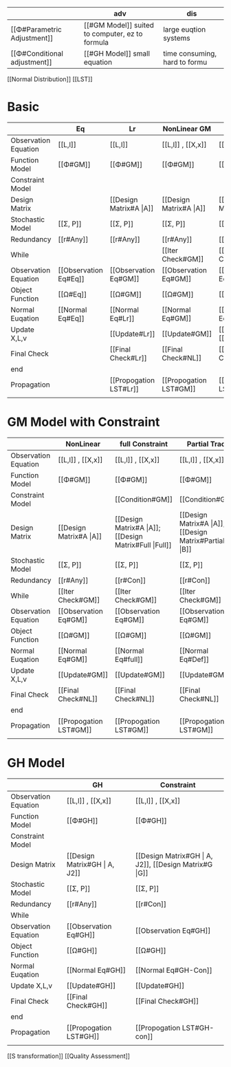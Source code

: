 |                              | adv                                               | dis                           |
| ---------------------------- | ------------------------------------------------- | ----------------------------- |
| [[Φ#Parametric Adjustment]]  | [[#GM Model]]   suited to computer, ez to formula | large euqtion systems         |
| [[Φ#Conditional adjustment]] | [[#GH Model]] small equation                      | time consuming, hard to formu |

[[Normal Distribution]]
[[LST]]

# Basic

|                      | Eq                    | Lr                      | NonLinear GM            | GM with L1              |
| -------------------- | --------------------- | ----------------------- | ----------------------- | ----------------------- |
| Observation Equation | [[L,l]]               | [[L,l]]                 | [[L,l]]  , [[X,x]]      | [[L,l]]  , [[X,x]]      |
| Function Model       | [[Φ#GM]]              | [[Φ#GM]]                | [[Φ#GM]]                | [[Φ#GM]]                |
| Constraint Model     |                       |                         |                         |                         |
| Design Matrix        |                       | [[Design Matrix#A \|A]] | [[Design Matrix#A \|A]] | [[Design Matrix#A \|A]] |
| Stochastic Model     | [[Σ, P]]              | [[Σ, P]]                | [[Σ, P]]                | [[Σ, P]]                |
| Redundancy           | [[r#Any]]             | [[r#Any]]               | [[r#Any]]               | [[r#Any]]               |
| While                |                       |                         | [[Iter Check#GM]]       | [[Iter Check#GM]]       |
| Observation Equation | [[Observation Eq#Eq]] | [[Observation Eq#GM]]   | [[Observation Eq#GM]]   | [[Observation Eq#GM]]   |
| Object Function      | [[Ω#Eq]]              | [[Ω#GM]]                | [[Ω#GM]]                | [[Ω#L1]]                |
| Normal Euqation      | [[Normal Eq#Eq]]      | [[Normal Eq#Lr]]        | [[Normal Eq#GM]]        | [[Normal Eq#GM]]        |
| Update X,L,v         |                       | [[Update#Lr]]           | [[Update#GM]]           | [[Update#GM]] [[Update#L1]]          |
| Final Check          |                       | [[Final Check#Lr]]      | [[Final Check#NL]]      | [[Final Check#NL]]      |
| end                  |                       |                         |                         |                         |
| Propagation          |                       | [[Propogation LST#Lr]]  | [[Propogation LST#GM]]  | [[Propogation LST#GM]]  |
|                      |                       |                         |                         |                         |

# GM Model with Constraint

|                      | NonLinear               | full Constraint                                         | Partial Trace                                           | G full                                            | g-inverse                                                 | Pseudo                                             |
| -------------------- | ----------------------- | ------------------------------------------------------- | ------------------------------------------------------- | ------------------------------------------------- | --------------------------------------------------------- | -------------------------------------------------- |
| Observation Equation | [[L,l]]  , [[X,x]]      | [[L,l]]  , [[X,x]]                                      | [[L,l]] , [[X,x]]                                       | [[L,l]] , [[X,x]]                                 | [[L,l]] , [[X,x]]                                         | [[L,l]] , [[X,x]]                                  |
| Function Model       | [[Φ#GM]]                | [[Φ#GM]]                                                | [[Φ#GM]]                                                | [[Φ#GM]]                                          | [[Φ#GM]]                                                  | [[Φ#GM]]                                           |
| Constraint Model     |                         | [[Condition#GM]]                                        | [[Condition#GM]]                                        | [[Condition#GM]]                                  | [[Condition#GM]]                                          | [[Condition#GM]]                                   |
| Design Matrix        | [[Design Matrix#A \|A]] | [[Design Matrix#A \|A]];  [[Design Matrix#Full \|Full]] | [[Design Matrix#A \|A]];  [[Design Matrix#Partial \|B]] | [[Design Matrix#A \|A]];  [[Design Matrix#G \|G]] | [[Design Matrix#A \|A]];  [[Design Matrix#g-inverse \|g]] | [[Design Matrix#A \|A]];  [[Design Matrix#Pseudo]] |
| Stochastic Model     | [[Σ, P]]                | [[Σ, P]]                                                | [[Σ, P]]                                                | [[Σ, P]]                                          | [[Σ, P]]                                                  | [[Σ, P]]                                           |
| Redundancy           | [[r#Any]]               | [[r#Con]]                                               | [[r#Con]]                                               | [[r#Con]]                                         | [[r#Con]]                                                 | [[r#Con]]                                          |
| While                | [[Iter Check#GM]]       | [[Iter Check#GM]]                                       | [[Iter Check#GM]]                                       | [[Iter Check#GM]]                                 | [[Iter Check#GM]]                                         | [[Iter Check#GM]]                                  |
| Observation Equation | [[Observation Eq#GM]]   | [[Observation Eq#GM]]                                   | [[Observation Eq#GM]]                                   | [[Observation Eq#GM]]                             | [[Observation Eq#GM]]                                     | [[Observation Eq#GM]]                              |
| Object Function      | [[Ω#GM]]                | [[Ω#GM]]                                                | [[Ω#GM]]                                                | [[Ω#GM]]                                          | [[Ω#GM]]                                                  | [[Ω#GM]]                                           |
| Normal Euqation      | [[Normal Eq#GM]]        | [[Normal Eq#full]]                                      | [[Normal Eq#Def]]                                       | [[Normal Eq#Def]]                                 | [[Normal Eq#Def]]                                         | [[Normal Eq#Def]]                                  |
| Update X,L,v         | [[Update#GM]]           | [[Update#GM]]                                           | [[Update#GM]]                                           | [[Update#GM]]                                     | [[Update#GM]]                                             | [[Update#GM]]                                      |
| Final Check          | [[Final Check#NL]]      | [[Final Check#NL]]                                      | [[Final Check#NL]]                                      | [[Final Check#NL]]                                | [[Final Check#NL]]                                        | [[Final Check#NL]]                                 |
| end                  |                         |                                                         |                                                         |                                                   |                                                           |                                                    |
| Propagation          | [[Propogation LST#GM]]  | [[Propogation LST#GM]]                                  | [[Propogation LST#GM]]                                  | [[Propogation LST#GM]]                            | [[Propogation LST#GM]]                                    | [[Propogation LST#GM]]                             |
|                      |                         |                                                         |                                                         |                                                   |                                                           |                                                    |


# GH Model
|                      | GH                            | Constraint                                             |
| -------------------- | ----------------------------- | ------------------------------------------------------ |
| Observation Equation | [[L,l]]  , [[X,x]]            | [[L,l]]  , [[X,x]]                                     |
| Function Model       | [[Φ#GH]]                      | [[Φ#GH]]                                               |
| Constraint Model     |                               |                                                        |
| Design Matrix        | [[Design Matrix#GH \| A, J2]] | [[Design Matrix#GH \| A, J2]], [[Design Matrix#G \|G]] |
| Stochastic Model     | [[Σ, P]]                      | [[Σ, P]]                                               |
| Redundancy           | [[r#Any]]                     | [[r#Con]]                                              |
| While                |                               |                                                        |
| Observation Equation | [[Observation Eq#GH]]         | [[Observation Eq#GH]]                                  |
| Object Function      | [[Ω#GH]]                      | [[Ω#GH]]                                               |
| Normal Euqation      | [[Normal Eq#GH]]              | [[Normal Eq#GH-Con]]                                   |
| Update X,L,v         | [[Update#GH]]                 | [[Update#GH]]                                          |
| Final Check          | [[Final Check#GH]]            | [[Final Check#GH]]                                     |
| end                  |                               |                                                        |
| Propagation          | [[Propogation LST#GH]]    | [[Propogation LST#GH-con]]                                 |
|                      |                               |                                                        |




[[S transformation]]
[[Quality Assessment]]









